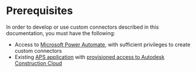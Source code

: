 # Prerequisites

In order to develop or use custom connectors described in this documentation, you must have the following:

- Access to [Microsoft Power Automate](https://make.powerautomate.com), with sufficient privileges to create custom connectors
- Existing [APS application](https://get-started.aps.autodesk.com/#create-an-account) with [provisioned access to Autodesk Construction Cloud](https://get-started.aps.autodesk.com/#provision-access-in-other-products)